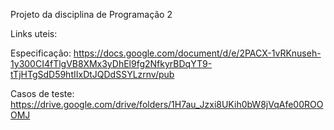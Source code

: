 Projeto da disciplina de Programação 2

Links uteis:

Especificação: https://docs.google.com/document/d/e/2PACX-1vRKnuseh-1y300CI4fTlgVB8XMx3yDhEl9fg2NfkyrBDqYT9-tTjHTgSdD59htIIxDtJQDdSSYLzrnv/pub

Casos de teste: https://drive.google.com/drive/folders/1H7au_Jzxi8UKih0bW8jVqAfe00ROOOMJ
